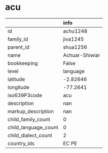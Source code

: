 # acu
|                      | info           |
|:---------------------|:---------------|
| id                   | achu1248       |
| family_id            | jiva1245       |
| parent_id            | shua1256       |
| name                 | Achuar-Shiwiar |
| bookkeeping          | False          |
| level                | language       |
| latitude             | -2.82646       |
| longitude            | -77.2641       |
| iso639P3code         | acu            |
| description          | nan            |
| markup_description   | nan            |
| child_family_count   | 0              |
| child_language_count | 0              |
| child_dialect_count  | 2              |
| country_ids          | EC PE          |